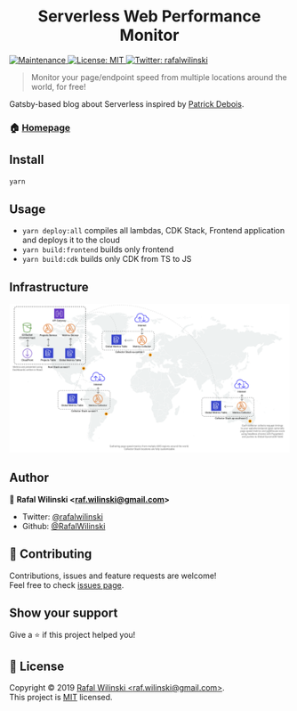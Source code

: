 <h1 align="center">Serverless Web Performance Monitor</h1>
<p>
  <a href="https://github.com/gatsbyjs/gatsby-starter-blog/graphs/commit-activity">
    <img alt="Maintenance" src="https://img.shields.io/badge/Maintained%3F-yes-green.svg" target="_blank" />
  </a>
  <a href="https://github.com/gatsbyjs/gatsby-starter-blog/blob/master/LICENSE">
    <img alt="License: MIT" src="https://img.shields.io/badge/License-MIT-yellow.svg" target="_blank" />
  </a>
  <a href="https://twitter.com/rafalwilinski">
    <img alt="Twitter: rafalwilinski" src="https://img.shields.io/twitter/follow/rafalwilinski.svg?style=social" target="_blank" />
  </a>
</p>

> Monitor your page/endpoint speed from multiple locations around the world, for free!

Gatsby-based blog about Serverless inspired by [Patrick Debois](https://www.slideshare.net/jedi4ever/from-serverless-to-service-full-how-the-role-of-devops-is-evolving).

### 🏠 [Homepage](https://servicefull.cloud/)

## Install

```sh
yarn
```

## Usage

- `yarn deploy:all` compiles all lambdas, CDK Stack, Frontend application and deploys it to the cloud
- `yarn build:frontend` builds only frontend
- `yarn build:cdk` builds only CDK from TS to JS

## Infrastructure

![Infrastructure](./assets/infra.png "Infrastructure")

## Author

👤 **Rafal Wilinski &lt;raf.wilinski@gmail.com&gt;**

- Twitter: [@rafalwilinski](https://twitter.com/rafalwilinski)
- Github: [@RafalWilinski](https://github.com/RafalWilinski)

## 🤝 Contributing

Contributions, issues and feature requests are welcome!<br />Feel free to check [issues page](https://github.com/RafalWilinski/servicefull/issues).

## Show your support

Give a ⭐️ if this project helped you!

## 📝 License

Copyright © 2019 [Rafal Wilinski &lt;raf.wilinski@gmail.com&gt;](https://github.com/RafalWilinski).<br />
This project is [MIT](https://github.com/RafalWilinski/servicefull/blob/master/LICENSE) licensed.
